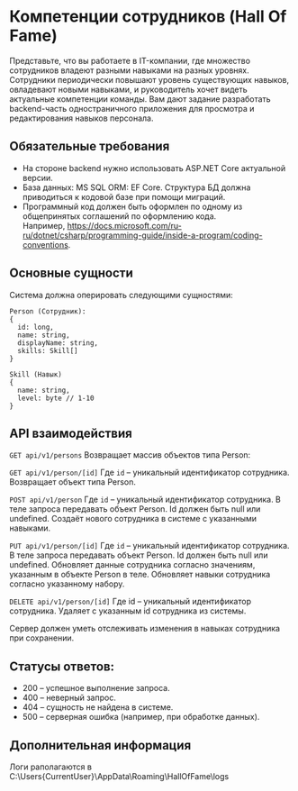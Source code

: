 # Компетенции сотрудников (Hall Of Fame)

Представьте, что вы работаете в IT-компании, где множество сотрудников владеют разными навыками на разных уровнях. Сотрудники периодически повышают уровень существующих навыков, овладевают новыми навыками, и руководитель хочет видеть актуальные компетенции команды. Вам дают задание разработать backend-часть одностраничного приложения для просмотра и редактирования навыков персонала.

## Обязательные требования
- На стороне backend нужно использовать ASP.NET Core актуальной версии.
- База данных: MS SQL ORM: EF Core. Структура БД должна приводиться к кодовой базе при помощи миграций.
- Программный код должен быть оформлен по одному из общепринятых соглашений по оформлению кода. Например, https://docs.microsoft.com/ru-ru/dotnet/csharp/programming-guide/inside-a-program/coding-conventions.

## Основные сущности
Система должна оперировать следующими сущностями:

```
Person (Сотрудник):
{
  id: long,
  name: string,
  displayName: string,
  skills: Skill[]
}
```

```
Skill (Навык)
{
  name: string,
  level: byte // 1-10
}
```

## API взаимодействия

`GET api/v1/persons`
Возвращает массив объектов типа Person:

`GET api/v1/person/[id]`
Где `id` – уникальный идентификатор сотрудника.
Возвращает объект типа Person.

`POST api/v1/person`
Где `id` – уникальный идентификатор сотрудника.
В теле запроса передавать объект Person. Id должен быть null или undefined.
Создаёт нового сотрудника в системе с указанными навыками.

`PUT api/v1/person/[id]`
Где `id` – уникальный идентификатор сотрудника.
В теле запроса передавать объект Person. Id должен быть null или undefined.
Обновляет данные сотрудника согласно значениям, указанным в объекте Person в теле. Обновляет навыки сотрудника согласно указанному набору.

`DELETE api/v1/person/[id]`
Где id – уникальный идентификатор сотрудника.
Удаляет с указанным id сотрудника из системы.

Сервер должен уметь отслеживать изменения в навыках сотрудника при сохранении.

## Статусы ответов:
- 200 – успешное выполнение запроса.
- 400 – неверный запрос.
- 404 – сущность не найдена в системе.
- 500 – серверная ошибка (например, при обработке данных).

## Дополнительная информация
Логи раполагаются в C:\Users\{CurrentUser}\AppData\Roaming\HallOfFame\logs
